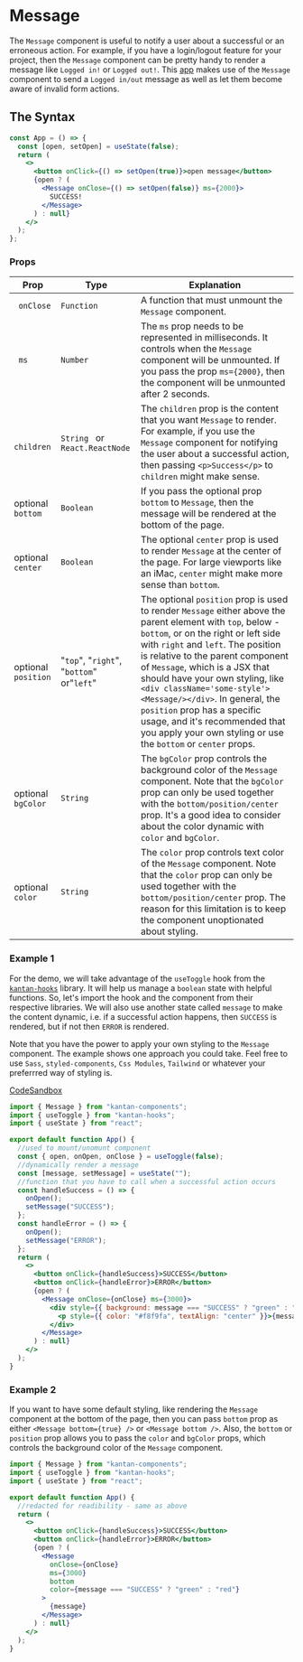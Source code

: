 # Message

The `Message` component is useful to notify a user about a successful or an erroneous action. For example, if you have a login/logout feature for your project, then the `Message` component can be pretty handy to render a message like `Logged in!` or `Logged out!`. This [app](https://next-forum.netlify.app/) makes use of the `Message` component to send a `Logged in/out` message as well as let them become aware of invalid form actions.

## The Syntax

```jsx
const App = () => {
  const [open, setOpen] = useState(false);
  return (
    <>
      <button onClick={() => setOpen(true)}>open message</button>
      {open ? (
        <Message onClose={() => setOpen(false)} ms={2000}>
          SUCCESS!
        </Message>
      ) : null}
    </>
  );
};
```

### Props

| Prop                | Type                                      | Explanation                                                                                                                                                                                                                                                                                                                                                                                                                                                                                          |
| ------------------- | ----------------------------------------- | ---------------------------------------------------------------------------------------------------------------------------------------------------------------------------------------------------------------------------------------------------------------------------------------------------------------------------------------------------------------------------------------------------------------------------------------------------------------------------------------------------- |
| ` onClose`          | `Function `                               | A function that must unmount the `Message` component.                                                                                                                                                                                                                                                                                                                                                                                                                                                |
| ` ms`               | `Number `                                 | The `ms` prop needs to be represented in milliseconds. It controls when the `Message` component will be unmounted. If you pass the prop `ms={2000}`, then the component will be unmounted after 2 seconds.                                                                                                                                                                                                                                                                                           |
| ` children`         | `String ` or `React.ReactNode`            | The `children` prop is the content that you want `Message` to render. For example, if you use the `Message` component for notifying the user about a successful action, then passing `<p>Success</p>` to `children` might make sense.                                                                                                                                                                                                                                                                |
| optional ` bottom`  | `Boolean `                                | If you pass the optional prop `bottom` to `Message`, then the message will be rendered at the bottom of the page.                                                                                                                                                                                                                                                                                                                                                                                    |
| optional `center`   | `Boolean `                                | The optional `center` prop is used to render `Message` at the center of the page. For large viewports like an iMac, `center` might make more sense than `bottom`.                                                                                                                                                                                                                                                                                                                                    |
| optional `position` | "`top`", "`right`", "`bottom`" or"`left`" | The optional `position` prop is used to render `Message` either above the parent element with `top`, below - `bottom`, or on the right or left side with `right` and `left`. The position is relative to the parent component of `Message`, which is a JSX that should have your own styling, like `<div className='some-style'><Message/></div>`. In general, the `position` prop has a specific usage, and it's recommended that you apply your own styling or use the `bottom` or `center` props. |
| optional `bgColor`  | `String`                                  | The `bgColor` prop controls the background color of the `Message` component. Note that the `bgColor` prop can only be used together with the `bottom/position/center` prop. It's a good idea to consider about the color dynamic with `color` and `bgColor`.                                                                                                                                                                                                                                         |
| optional `color`    | `String`                                  | The `color` prop controls text color of the `Message` component. Note that the `color` prop can only be used together with the `bottom/position/center` prop. The reason for this limitation is to keep the component unoptionated about styling.                                                                                                                                                                                                                                                    |

### Example 1

For the demo, we will take advantage of the `useToggle` hook from the [`kantan-hooks`](https://kantan-hooks-docs.netlify.app/docs/intro/#installation) library. It will help us manage a `boolean` state with helpful functions. So, let's import the hook and the component from their respective libraries. We will also use another state called `message` to make the content dynamic, i.e. if a successful action happens, then `SUCCESS` is rendered, but if not then `ERROR` is rendered.

Note that you have the power to apply your own styling to the `Message` component. The example shows one approach you could take. Feel free to use `Sass`, `styled-components`, `Css Modules`, `Tailwind` or whatever your preferrred way of styling is.

[CodeSandbox](https://f0524.csb.app/message)

```jsx title="src/App.js"
import { Message } from "kantan-components";
import { useToggle } from "kantan-hooks";
import { useState } from "react";

export default function App() {
  //used to mount/unomunt component
  const { open, onOpen, onClose } = useToggle(false);
  //dynamically render a message
  const [message, setMessage] = useState("");
  //function that you have to call when a successful action occurs
  const handleSuccess = () => {
    onOpen();
    setMessage("SUCCESS");
  };
  const handleError = () => {
    onOpen();
    setMessage("ERROR");
  };
  return (
    <>
      <button onClick={handleSuccess}>SUCCESS</button>
      <button onClick={handleError}>ERROR</button>
      {open ? (
        <Message onClose={onClose} ms={3000}>
          <div style={{ background: message === "SUCCESS" ? "green" : "red" }}>
            <p style={{ color: "#f8f9fa", textAlign: "center" }}>{message}</p>
          </div>
        </Message>
      ) : null}
    </>
  );
}
```

### Example 2

If you want to have some default styling, like rendering the `Message` component at the bottom of the page, then you can pass `bottom` prop as either `<Message bottom={true} />` or `<Message bottom />`. Also, the `bottom` or `position` prop allows you to pass the `color` and `bgColor` props, which controls the background color of the `Message` component.

```jsx title="src/App.js"
import { Message } from "kantan-components";
import { useToggle } from "kantan-hooks";
import { useState } from "react";

export default function App() {
  //redacted for readibility - same as above
  return (
    <>
      <button onClick={handleSuccess}>SUCCESS</button>
      <button onClick={handleError}>ERROR</button>
      {open ? (
        <Message
          onClose={onClose}
          ms={3000}
          bottom
          color={message === "SUCCESS" ? "green" : "red"}
        >
          {message}
        </Message>
      ) : null}
    </>
  );
}
```
